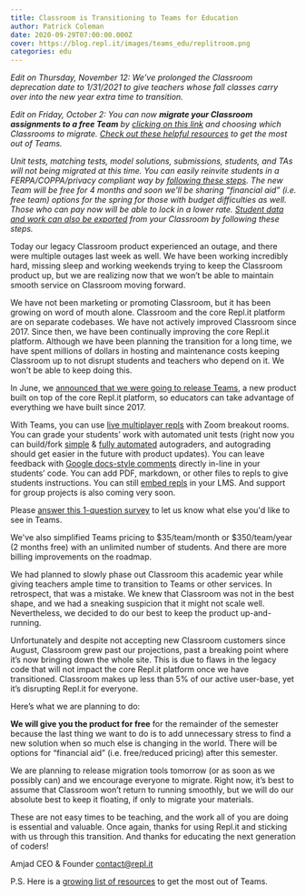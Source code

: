 ```yaml
---
title: Classroom is Transitioning to Teams for Education
author: Patrick Coleman
date: 2020-09-29T07:00:00.000Z
cover: https://blog.repl.it/images/teams_edu/replitroom.png
categories: edu
---
```


*Edit on Thursday, November 12:*
*We've prolonged the Classroom deprecation date to 1/31/2021 to give teachers whose fall classes carry over into the new year extra time to transition.*

*Edit on Friday, October 2:*
*You can now ***migrate your Classroom assignments to a free Team*** by [clicking on this link](https://repl.it/classroom-migration) and choosing which Classrooms to migrate. [Check out these helpful resources](https://teamsforeducationresources.obaidaa.repl.co/) to get the most out of Teams.*

*Unit tests, matching tests, model solutions, submissions, students, and TAs will not being migrated at this time. You can easily reinvite students in a FERPA/COPPA/privacy compliant way by [following these steps](https://docs.repl.it/Teams/privacyFAQs). The new Team will be free for 4 months and soon we’ll be sharing “financial aid” (i.e. free team) options for the spring for those with budget difficulties as well. Those who can pay now will be able to lock in a lower rate. [Student data and work can also be exported](https://docs.repl.it/classrooms/exports) from your Classroom by following these steps.*

Today our legacy Classroom product experienced an outage, and there were multiple outages last week as well. We have been working incredibly hard, missing sleep and working weekends trying to keep the Classroom product up, but we are realizing now that we won’t be able to maintain smooth service on Classroom moving forward.

We have not been marketing or promoting Classroom, but it has been growing on word of mouth alone. Classroom and the core Repl.it platform are on separate codebases. We have not actively improved Classroom since 2017. Since then, we have been continually improving the core Repl.it platform. Although we have been planning the transition for a long time, we have spent millions of dollars in hosting and maintenance costs keeping Classroom up to not disrupt students and teachers who depend on it. We won’t be able to keep doing this.

In June, we [announced that we were going to release Teams](https://blog.repl.it/teams-for-education), a new product built on top of the core Repl.it platform, so educators can take advantage of everything we have built since 2017.

With Teams, you can use [live multiplayer repls](https://repl.it/site/multiplayer) with Zoom breakout rooms. You can grade your students’ work with automated unit tests (right now you can build/fork [simple](https://docs.repl.it/Teams/SimpleAutograding) & [fully automated](https://docs.repl.it/Teams/CentralizedAutograder) autograders, and autograding should get easier in the future with product updates). You can leave feedback with [Google docs-style comments](https://blog.repl.it/annotations-for-education) directly in-line in your students’ code. You can add PDF, markdown, or other files to repls to give students instructions. You can still [embed repls](https://docs.repl.it/repls/embed) in your LMS. And support for group projects is also coming very soon.

Please [answer this 1-question survey](https://docs.google.com/forms/d/e/1FAIpQLSfDJu85xxaZWUPdYTPNkNDTTOv8SwUkxp3iN0Bno1k8yXRAgg/viewform) to let us know what else you'd like to see in Teams.

We've also simplified Teams pricing to $35/team/month or $350/team/year (2 months free) with an unlimited number of students. And there are more billing improvements on the roadmap.

We had planned to slowly phase out Classroom this academic year while giving teachers ample time to transition to Teams or other services. In retrospect, that was a mistake. We knew that Classroom was not in the best shape, and we had a sneaking suspicion that it might not scale well. Nevertheless, we decided to do our best to keep the product up-and-running. 

Unfortunately and despite not accepting new Classroom customers since August, Classroom grew past our projections, past a breaking point where it’s now bringing down the whole site. This is due to flaws in the legacy code that will not impact the core Repl.it platform once we have transitioned. Classroom makes up less than 5% of our active user-base, yet it’s disrupting Repl.it for everyone. 

Here’s what we are planning to do:

**We will give you the product for free** for the remainder of the semester because the last thing we want to do is to add unnecessary stress to find a new solution when so much else is changing in the world. There will be options for “financial aid” (i.e. free/reduced pricing) after this semester.

We are planning to release migration tools tomorrow (or as soon as we possibly can) and we encourage everyone to migrate. Right now, it’s best to assume that Classroom won’t return to running smoothly, but we will do our absolute best to keep it floating, if only to migrate your materials.

These are not easy times to be teaching, and the work all of you are doing is essential and valuable. Once again, thanks for using Repl.it and sticking with us through this transition. And thanks for educating the next generation of coders!

Amjad
CEO & Founder
contact@repl.it 

P.S. Here is a [growing list of resources](https://teamsforeducationresources.obaidaa.repl.co/) to get the most out of Teams.